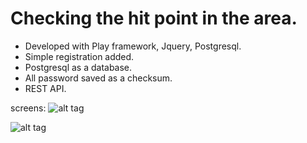 # Checking the hit point in the area.

- Developed with Play framework, Jquery, Postgresql.
- Simple registration added.
- Postgresql as a database.
- All password saved as a checksum.
- REST API.


screens:
  ![alt tag](https://github.com/yashin-alexander/Play-Jquery-Postgresql-project/blob/master/Screenshot%20from%202017-08-21%2014-32-41.png?raw=true)
  
  ![alt tag](https://github.com/yashin-alexander/Play-Jquery-Postgresql-project/blob/master/Screenshot%20from%202017-08-21%2014-38-51.png?raw=true)
